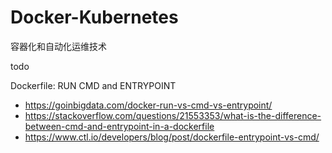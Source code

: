 # Docker-Kubernetes

容器化和自动化运维技术

todo 

Dockerfile: RUN CMD and ENTRYPOINT

- https://goinbigdata.com/docker-run-vs-cmd-vs-entrypoint/
- https://stackoverflow.com/questions/21553353/what-is-the-difference-between-cmd-and-entrypoint-in-a-dockerfile
- https://www.ctl.io/developers/blog/post/dockerfile-entrypoint-vs-cmd/
